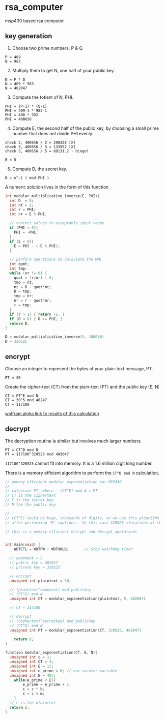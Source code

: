 # rsa_computer
msp430 based rsa computer


## key generation

1. Choose two prime numbers, P & Q.

```
P = 409
Q = 983
```

2. Multiply them to get N, one half of your public key.

```
N = P * Q
N = 409 * 983
N = 402047
```

3. Compute the totient of N, PHI.

```
PHI = (P-1) * (Q-1)
PHI = 409-1 * 983-1
PHI = 408 * 982
PHI = 400656
```

4. Compute E, the second half of the public key, by choosing a small prime number that does not divide PHI evenly.

```
check 2, 400656 / 2 = 200328 [X]
check 3, 400656 / 3 = 133552 [X]
check 5, 400656 / 5 = 80131.2 - bingo!

E = 5
```

5. Compute D, the secret key.

```
D = e^-1 ( mod PHI )
```

A numeric solution lives in the form of this function.

```c++
int modular_multiplicative_inverse(E, PHI){
  int D  = 0;
  int nt = 1;
  int r = PHI;
  int nr = E % PHI;

  // correct values to acceptable input range
  if (PHI < 0){
    PHI = -PHI;
  }
  if (E < 0){
    E = PHI - (-E % PHI);
  }

  // perform operations to calculate the MMI
  int quot;
  int tmp;
  while (nr != 0) {
    quot = (r/nr) | 0;
    tmp = nt;  
    nt = D - quot*nt;  
    D = tmp;
    tmp = nr;  
    nr = r - quot*nr;  
    r = tmp;
  }
  if (r > 1) { return -1; }
  if (D < 0) { D += PHI; }
  return D;
}
```

```c++
D = modular_multiplicative_inverse(5, 400656)
D = 320525
```

## encrypt

Choose an integer to represent the bytes of your plain-text message, PT.

```
PT = 30
```

Create the cipher-text (CT) from the plain-text (PT) and the public key (E, N)

```
CT = PT^E mod N
CT = 30^5 mod 40247
CT = 117180
```
[wolfram alpha link to results of this calculation](http://www.wolframalpha.com/input/?i=30%5E5+mod+40247)

## decrypt

The decryption routine is similar but involves much larger numbers.

```
PT = CT^D mod N
PT = 117180^320525 mod 402047
```

`117180^320525` cannot fit into memory.  It is a 1.6 million digit long number.

There is a memory efficient algorithm to perform the `CT^D mod N` calculation.

```c++
// memory efficient modular exponentiation for MSP430
//
// calculate PT, where - (CT^E) mod N = PT
// CT is the ciphertext
// E is the secret key
// N the the public key

//
// (CT^E) could be huge, thousands of digits, so we use this algorithm to calculate the value of PT
// after performing 'E' routines.  In this case 320525 iterations of the while loop are performed.

// this is a memory efficient encrypt and decrypt operations


int main(void) {
	WDTCTL = WDTPW | WDTHOLD;		// Stop watchdog timer

  // exponent = 5
  // public key = 402047
  // private key = 320525

  // encrypt
  unsigned int plaintext = 30;

  // (plaintext^exponent) mod publickey
  // (PT^E) mod N
  unsigned int CT = modular_exponentiation(plaintext, 5, 402047)

  // CT = 117180

  // decrypt
  // (ciphertext^secretkey) mod publickey
  // (CT^D) mod N
  unsigned int PT = modular_exponentiation(CT, 320525, 402047)

	return 0;
}

function modular_exponentiation(CT, E, N){
  unsigned int c = 1;
  unsigned int CT = 4;
  unsigned int E = 13;
  unsigned int e_prime = 0; // our counter variable
  unsigned int N = 497;
	while(e_prime < E){
		e_prime = e_prime + 1;
		c = c * b;
		c = c % m;
	}
  // c is the plaintext
  return c;
}

```
